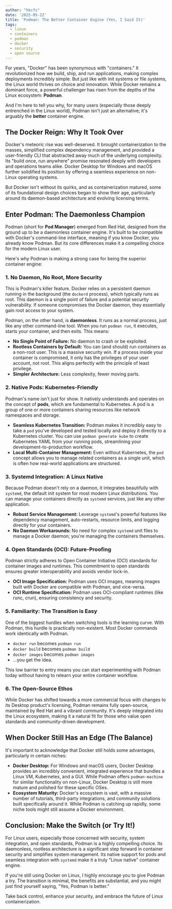```yaml
---
author: "hkcfs"
date: '2025-05-22'
title: 'Podman: The Better Container Engine (Yes, I Said It)'
tags:
  - linux
  - containers
  - podman
  - docker
  - security
  - open source
---
```


For years, "Docker" has been synonymous with "containers." It revolutionized how we build, ship, and run applications, making complex deployments incredibly simple. But just like with init systems or file systems, the Linux world thrives on choice and innovation. While Docker remains a dominant force, a powerful challenger has risen from the depths of the Linux ecosystem: **Podman**.

And I'm here to tell you why, for many users (especially those deeply entrenched in the Linux world), Podman isn't just an alternative; it's arguably the **better** container engine.

## The Docker Reign: Why It Took Over

Docker's meteoric rise was well-deserved. It brought containerization to the masses, simplified complex dependency management, and provided a user-friendly CLI that abstracted away much of the underlying complexity. Its "build once, run anywhere" promise resonated deeply with developers and operations teams alike. Docker Desktop for Windows and macOS further solidified its position by offering a seamless experience on non-Linux operating systems.

But Docker isn't without its quirks, and as containerization matured, some of its foundational design choices began to show their age, particularly around its daemon-based architecture and evolving licensing terms.

## Enter Podman: The Daemonless Champion

Podman (short for **Pod Manager**) emerged from Red Hat, designed from the ground up to be a daemonless container engine. It's built to be compatible with Docker's command-line interface, meaning if you know Docker, you already know Podman. But its core differences make it a compelling choice for the modern Linux user.

Here's why Podman is making a strong case for being the superior container engine:

### 1. No Daemon, No Root, More Security

This is Podman's killer feature. Docker relies on a persistent daemon running in the background (the `dockerd` process), which typically runs as root. This daemon is a single point of failure and a potential security vulnerability. If someone compromises the Docker daemon, they essentially gain root access to your system.

Podman, on the other hand, is **daemonless**. It runs as a normal process, just like any other command-line tool. When you run `podman run`, it executes, starts your container, and then exits. This means:

-   **No Single Point of Failure:** No daemon to crash or be exploited.
-   **Rootless Containers by Default:** You can (and should) run containers as a non-root user. This is a massive security win. If a process inside your container is compromised, it only has the privileges of your user account, not root. This aligns perfectly with the principle of least privilege.
-   **Simpler Architecture:** Less complexity, fewer moving parts.

### 2. Native Pods: Kubernetes-Friendly

Podman's name isn't just for show. It natively understands and operates on the concept of **pods**, which are fundamental to Kubernetes. A pod is a group of one or more containers sharing resources like network namespaces and storage.

-   **Seamless Kubernetes Transition:** Podman makes it incredibly easy to take a `pod` you've developed and tested locally and deploy it directly to a Kubernetes cluster. You can use `podman generate kube` to create Kubernetes YAML from your running pods, streamlining your development-to-production workflow.
-   **Local Multi-Container Management:** Even without Kubernetes, the `pod` concept allows you to manage related containers as a single unit, which is often how real-world applications are structured.

### 3. Systemd Integration: A Linux Native

Because Podman doesn't rely on a daemon, it integrates beautifully with `systemd`, the default init system for most modern Linux distributions. You can manage your containers directly as `systemd` services, just like any other application.

-   **Robust Service Management:** Leverage `systemd`'s powerful features like dependency management, auto-restarts, resource limits, and logging directly for your containers.
-   **No Daemon Workarounds:** No need for complex `systemd` unit files to manage a Docker daemon; you're managing the containers themselves.

### 4. Open Standards (OCI): Future-Proofing

Podman strictly adheres to Open Container Initiative (OCI) standards for container images and runtimes. This commitment to open standards ensures greater interoperability and avoids vendor lock-in.

-   **OCI Image Specification:** Podman uses OCI images, meaning images built with Docker are compatible with Podman, and vice-versa.
-   **OCI Runtime Specification:** Podman uses OCI-compliant runtimes (like runc, crun), ensuring consistency and security.

### 5. Familiarity: The Transition is Easy

One of the biggest hurdles when switching tools is the learning curve. With Podman, this hurdle is practically non-existent. Most Docker commands work identically with Podman.

-   `docker run` becomes `podman run`
-   `docker build` becomes `podman build`
-    `docker images` becomes `podman images`
-    ...you get the idea.

This low barrier to entry means you can start experimenting with Podman today without having to relearn your entire container workflow.

### 6. The Open-Source Ethos

While Docker has shifted towards a more commercial focus with changes to its Desktop product's licensing, Podman remains fully open-source, maintained by Red Hat and a vibrant community. It's deeply integrated into the Linux ecosystem, making it a natural fit for those who value open standards and community-driven development.

## When Docker Still Has an Edge (The Balance)

It's important to acknowledge that Docker still holds some advantages, particularly in certain niches:

-   **Docker Desktop:** For Windows and macOS users, Docker Desktop provides an incredibly convenient, integrated experience that bundles a Linux VM, Kubernetes, and a GUI. While Podman offers `podman-machine` for similar functionality on non-Linux, Docker Desktop is still more mature and polished for these specific OSes.
-   **Ecosystem Maturity:** Docker's ecosystem is vast, with a massive number of tutorials, third-party integrations, and community solutions built specifically around it. While Podman is catching up rapidly, some niche tools might still assume a Docker environment.

## Conclusion: Make the Switch (or Try It!)

For Linux users, especially those concerned with security, system integration, and open standards, Podman is a highly compelling choice. Its daemonless, rootless architecture is a significant step forward in container security and simplifies system management. Its native support for pods and seamless integration with `systemd` make it a truly "Linux native" container engine.

If you're still using Docker on Linux, I highly encourage you to give Podman a try. The transition is minimal, the benefits are substantial, and you might just find yourself saying, "Yes, Podman is better."

Take back control, enhance your security, and embrace the future of Linux containerization.
